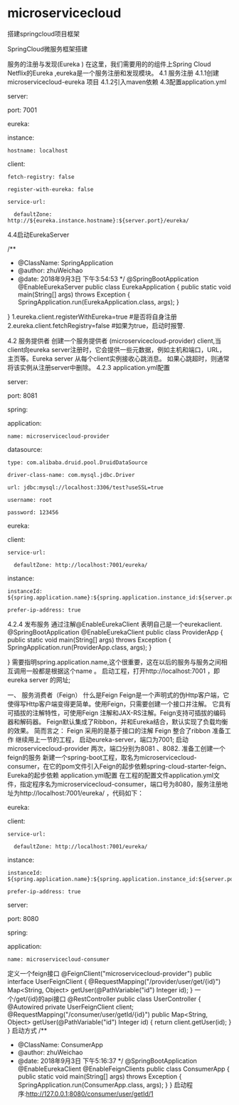 # microservicecloud
搭建springcloud项目框架

SpringCloud微服务框架搭建

服务的注册与发现(Eureka )
在这里，我们需要用的的组件上Spring Cloud Netflix的Eureka ,eureka是一个服务注册和发现模块。
4.1 服务注册
4.1.1创建microservicecloud-eureka 项目
4.1.2引入maven依赖
4.3配置application.yml

server:
 
 port: 7001

eureka:

  instance:

	hostname: localhost
	
  client:
  
    fetch-registry: false
	
    register-with-eureka: false
	
    service-url:
	
      defaultZone: http://${eureka.instance.hostname}:${server.port}/eureka/
	  
4.4启动EurekaServer

/**
 * @ClassName:       SpringApplication
 * @author:          zhuWeichao
 * @date:            2018年9月3日        下午3:54:53
 */
@SpringBootApplication
@EnableEurekaServer
public class EurekaApplication {
	public static void main(String[] args) throws Exception {
		SpringApplication.run(EurekaApplication.class, args);
	}

}
1.eureka.client.registerWithEureka=true #是否将自身注册
2.eureka.client.fetchRegistry=false #如果为true，启动时报警.

4.2 服务提供者
创建一个服务提供者 (microservicecloud-provider) client,当client向eureka server注册时，它会提供一些元数据，例如主机和端口，URL，主页等。Eureka server 从每个client实例接收心跳消息。 如果心跳超时，则通常将该实例从注册server中删除。
4.2.3 application.yml配置

server:

  port: 8081

spring:

  application:
  
    name: microservicecloud-provider
	
  datasource:
  
    type: com.alibaba.druid.pool.DruidDataSource
	
    driver-class-name: com.mysql.jdbc.Driver
	
    url: jdbc:mysql://localhost:3306/test?useSSL=true
	
    username: root
	
    password: 123456

eureka:

  client:
  
    service-url:
	
      defaultZone: http://localhost:7001/eureka/
	  
  instance:
  
    instanceId: ${spring.application.name}:${spring.application.instance_id:${server.port}}
	
    prefer-ip-address: true
	
4.2.4 发布服务
通过注解@EnableEurekaClient 表明自己是一个eurekaclient.
@SpringBootApplication
@EnableEurekaClient
public class ProviderApp {
	public static void main(String[] args) throws Exception {
		SpringApplication.run(ProviderApp.class, args);
	}

}
需要指明spring.application.name,这个很重要，这在以后的服务与服务之间相互调用一般都是根据这个name 。 启动工程，打开http://localhost:7001 ，即eureka server 的网址;

一、 服务消费者（Feign）
什么是Feign
Feign是一个声明式的伪Http客户端，它使得写Http客户端变得更简单。使用Feign，只需要创建一个接口并注解。
它具有可插拔的注解特性，可使用Feign 注解和JAX-RS注解。Feign支持可插拔的编码器和解码器。
Feign默认集成了Ribbon，并和Eureka结合，默认实现了负载均衡的效果。
简而言之：
Feign 采用的是基于接口的注解
Feign 整合了ribbon
 准备工作
继续用上一节的工程， 启动eureka-server，端口为7001; 启动microservicecloud-provider 两次，端口分别为8081 、8082.
 准备工创建一个feign的服务
新建一个spring-boot工程，取名为microservicecloud-consumer，在它的pom文件引入Feign的起步依赖spring-cloud-starter-feign、Eureka的起步依赖
application.yml配置
在工程的配置文件application.yml文件，指定程序名为microservicecloud-consumer，端口号为8080，服务注册地址为http://localhost:7001/eureka/ ，代码如下：

eureka:

  client:
  
    service-url:
	
      defaultZone: http://localhost:7001/eureka/
	  
  instance:
  
    instanceId: ${spring.application.name}:${spring.application.instance_id:${server.port}}
	
    prefer-ip-address: true
	
server:

  port: 8080
  
spring:

  application:
  
    name: microservicecloud-consumer
	
定义一个feign接口
@FeignClient("microservicecloud-provider")
public interface UserFeignClient {
	@RequestMapping("/provider/user/get/{id}")
	Map<String, Object> getUser(@PathVariable("id") Integer id);
}
一个/get/{id}的api接口
@RestController
public class UserController {	
	@Autowired
	private UserFeignClient client;	
	@RequestMapping("/consumer/user/getId/{id}")
	public Map<String, Object> getUser(@PathVariable("id") Integer id) {
		return client.getUser(id);
	}
}
启动方式
/**
 * @ClassName:       ConsumerApp
 * @author:          zhuWeichao
 * @date:            2018年9月3日        下午5:16:37
 */
@SpringBootApplication
@EnableEurekaClient
@EnableFeignClients
public class ConsumerApp {
	public static void main(String[] args) throws Exception {
		SpringApplication.run(ConsumerApp.class, args);
	}
}
启动程序:http://127.0.0.1:8080/consumer/user/getId/1